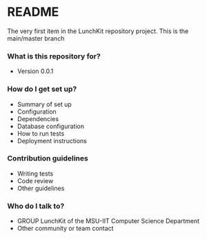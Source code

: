 # README #

The very first item in the LunchKit repository project. This is the main/master branch

### What is this repository for? ###

* Version 0.0.1

### How do I get set up? ###

* Summary of set up
* Configuration
* Dependencies
* Database configuration
* How to run tests
* Deployment instructions

### Contribution guidelines ###

* Writing tests
* Code review
* Other guidelines

### Who do I talk to? ###

* GROUP LunchKit of the MSU-IIT Computer Science Department
* Other community or team contact